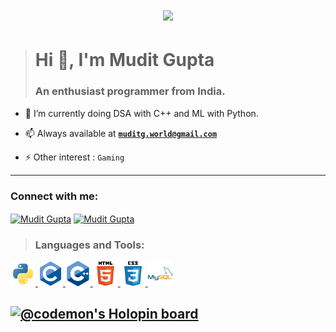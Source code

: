 
<h1 align="center">
  <a href="https://git.io/typing-svg">
    <img src="https://readme-typing-svg.herokuapp.com?lines=Hey+Folks+👋!;This+is+Mudit+Gupta;Welcome!&center=true&size=35">
  </a>
</h1>

> <h1 align="left">Hi 👋, I'm Mudit Gupta</h1>
> <h3 align="left">An enthusiast programmer from India.</h3>

- 🌱 I’m currently doing DSA with C++ and ML with Python.

- 📫 Always available at **[`muditg.world@gmail.com`](mailto:muditg.wolrd@gmail.com)**

- ⚡ Other interest : `Gaming`

---
<h3 align="left">Connect with me:</h3>
<p align="left">
<a href="https://www.facebook.com/muditg.06/" target="_blank"><img align="center" src="https://raw.githubusercontent.com/rahuldkjain/github-profile-readme-generator/master/src/images/icons/Social/facebook.svg" alt="Mudit Gupta" height="30" width="40" /></a>
<a href="https://instagram.com/oye._.mg" target="_blank"><img align="center" src="https://raw.githubusercontent.com/rahuldkjain/github-profile-readme-generator/master/src/images/icons/Social/instagram.svg" alt="Mudit Gupta" height="30" width="40" /></a>

<br>

> <h3 align="left">Languages and Tools:</h3>
<p align="left"> 
 
  
  <a href="https://www.python.org" target="_blank"> <img src="https://raw.githubusercontent.com/devicons/devicon/master/icons/python/python-original.svg" alt="Python" width="40" height="40"/> </a> 
  <a href="https://www.cprogramming.com/" target="_blank"> <img src="https://raw.githubusercontent.com/devicons/devicon/master/icons/c/c-original.svg" alt="C" width="40" height="40"/> </a>
  <a href="http://www.cplusplus.com" target="_blank"> <img src="https://raw.githubusercontent.com/devicons/devicon/master/icons/cplusplus/cplusplus-original.svg" alt="C++" width="40" height="40"/> </a>
  <a href="https://www.html.com/" target="_blank"> <img src="https://github.com/devicons/devicon/blob/master/icons/html5/html5-original-wordmark.svg" alt="HTML" width="40" height="40"/> </a> 
  <a href="https://www.w3.org/Style/CSS/Overview.en.html" target="_blank"> <img src="https://github.com/devicons/devicon/blob/master/icons/css3/css3-original-wordmark.svg" alt="CSS" width="40" height="40"/> </a>
  <a href="https://www.mysql.com/" target="_blank"> <img src="https://github.com/devicons/devicon/blob/master/icons/mysql/mysql-original-wordmark.svg" alt="MySQL" width="40" height="40"/> </a>

 
[![@codemon's Holopin board](https://holopin.io/api/user/board?user=codemon)](https://holopin.io/@codemon)
---
